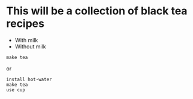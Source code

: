 # This will be a collection of black tea recipes

- With milk
- Without milk

```
make tea
```

or
  
```
install hot-water
make tea
use cup
```
